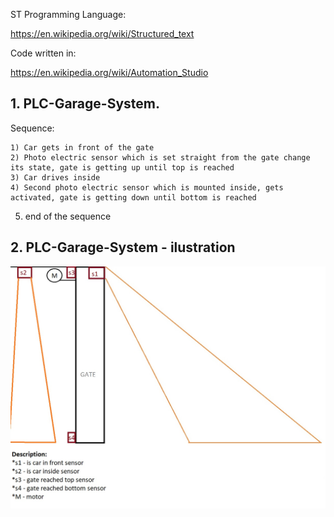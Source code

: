 ST Programming Language:

https://en.wikipedia.org/wiki/Structured_text

Code written in:

https://en.wikipedia.org/wiki/Automation_Studio


## 1. PLC-Garage-System.

Sequence:

    1) Car gets in front of the gate
    2) Photo electric sensor which is set straight from the gate change its state, gate is getting up until top is reached
    3) Car drives inside
    4) Second photo electric sensor which is mounted inside, gets activated, gate is getting down until bottom is reached
5) end of the sequence

## 2. PLC-Garage-System - ilustration
![Ilustration](./overview.jpg)


